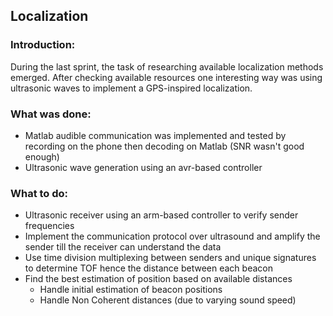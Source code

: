 ## Localization

### Introduction:
During the last sprint, the task of researching available localization methods emerged.
After checking available resources one interesting way was using ultrasonic waves to implement a GPS-inspired localization.

### What was done:
- Matlab audible communication was implemented and tested by recording on the phone then decoding on Matlab (SNR wasn't good enough)
- Ultrasonic wave generation using an avr-based controller

### What to do:
- Ultrasonic receiver using an arm-based controller to verify sender frequencies
- Implement the communication protocol over ultrasound and amplify the sender till the receiver can understand the data
- Use time division multiplexing between senders and unique signatures to determine TOF hence the distance between each beacon
- Find the best estimation of position based on available distances
  - Handle initial estimation of beacon positions  
  - Handle Non Coherent distances (due to varying sound speed)
